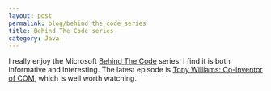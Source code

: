 ```yaml
---
layout: post
permalink: blog/behind_the_code_series
title: Behind The Code series
category: Java
---
```


<p>
I really enjoy the Microsoft <a href="http://channel9.msdn.com/shows/Behind_The_Code">Behind The Code</a> series. I find it is both informative and interesting. The latest episode is <a href="http://channel9.msdn.com/ShowPost.aspx?PostID=224935#224935">Tony Williams: Co-inventor of COM</a>, which is well worth watching.

</p>
